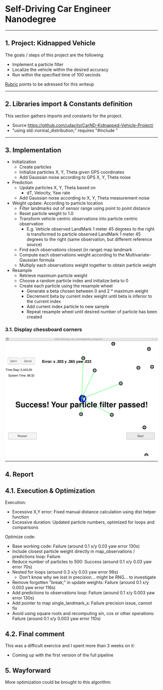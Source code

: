 # Self-Driving Car Engineer Nanodegree

---

## 1. Project: **Kidnapped Vehicle** 

The goals / steps of this project are the following:

* Implement a particle filter
* Localize the vehicle within the desired accuracy
* Run within the specified time of 100 secinds 

[Rubric](https://review.udacity.com/#!/rubrics/1965/view) points to be adressed for this writeup

[//]: # (Image References)

[image1]: ./output_images/success.png "Display chessboard cormers"
[image2]: ./output_images/undistorted.png "Undistorted image"
---

## 2. Libraries import & Constants definition  

This section gathers imports and constants for the project.

* Source https://github.com/udacity/CarND-Kidnapped-Vehicle-Project/
* "using std::normal_distribution;" requires "#include <random>"

---

## 3. Implementation

  * Initialization
    * Create particles
    * Initialize particles X, Y, Theta given GPS coordinates
    * Add Gaussian noise according to GPS X, Y, Theta noise
  * Prediction
    * Update particles X, Y, Theta based on
      * dT, Velocity, Yaw rate
    * Add Gaussian noise according to X, Y, Theta measurement noise
  * Weight update: According to particle location
    * Filter landmarks out of sensor range using point to point distance
    * Reset particle weight to 1.0
    * Transform vehicle centric observations into particle centric observation
      * E.g. Vehicle observed LandMark 1 meter 45 degrees to the right is transformed to particle observed LandMark 1 meter 45 degrees to the right (same observation, but different reference source)
    * Find each observations closest (in range) map landmark
    * Compute each observations weight according to the Multivariate-Gaussian formula
    * Multiply each observations weight together to obtain particle weight
  * Resample
    * Retrieve maximum particle weight
    * Choose a random particle index and initialize beta to 0
    * Create each particle using the resample wheel
      * Generate a beta chosen between 0 and 2 * maximum weight
      * Decrement beta by current index weight until beta is inferior to the current index
      * Add current index particle to new sample
      * Repeat resample wheel until desired number of particle has been created


### 3.1. Display chessboard corners

![alt text][image1]

---

## 4. Report

## 4.1. Execution & Optimization

Execution: 
* Excessive X,Y error: Fixed manual distance calculation using dist helper function
* Excessive duration: Updated particle numbers, optimized for loops and comparisons

Optimize code: 
* Base working code: Failure (around 0.1 x/y 0.03 yaw error 130s)
* Include closest particle weight directly in map_observations / predictions loop: Failure
* Reduce number of particles to 500: Success (around 0.1 x/y 0.03 yaw error 70s)
* Nested for loops (around 0.3 x/y 0.03 yaw error 98s)
  * Don't know why we lost in precision... might be RNG... to investigate
* Remove forgotten "break;" in update weights: Failure (around 0.1 x/y 0.003 yaw error 116s)
* Add predictions to observations loop: Failure (around 0.1 x/y 0.003 yaw error 130s)
* Add pointer to map single_landmark_s: Failure precision issue, cannot fix
* Avoid using square roots and recomputing sin, cos or other operations: Failure (around 0.1 x/y 0.003 yaw error 110s)


## 4.2. Final comment

This was a difficult exercice and I spent more than 3 weeks on it:
- Coming up with the first version of the full pipeline

## 5. Wayforward
More optimization could be brought to this algorithm:
